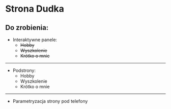 # Strona Dudka

## Do zrobienia:
- Interaktywne panele:
    - ~~Hobby~~
    - ~~Wyszkolenie~~
    - ~~Krótko o mnie~~
---
- Podstrony:
    - Hobby
    - Wyszkolenie
    - Krótko o mnie
---
- Parametryzacja strony pod telefony
